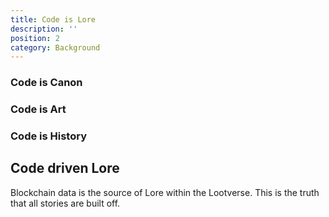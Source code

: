 ```yaml
---
title: Code is Lore
description: ''
position: 2
category: Background
---
```


### Code is Canon
### Code is Art
### Code is History

## Code driven Lore

Blockchain data is the source of Lore within the Lootverse. This is the truth that all stories are built off.

